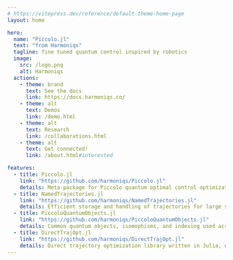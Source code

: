 ```yaml
---
# https://vitepress.dev/reference/default-theme-home-page
layout: home

hero:
  name: "Piccolo.jl"
  text: "from Harmoniqs"
  tagline: fine tuned quantum control inspired by robotics
  image:
    src: /logo.png
    alt: Harmoniqs
  actions:
    - theme: brand
      text: See the docs
      link: https://docs.harmoniqs.co/
    - theme: alt
      text: Demos
      link: /demo.html
    - theme: alt
      text: Research
      link: /collaborations.html
    - theme: alt
      text: Get connected!
      link: /about.html#interested

features:
  - title: Piccolo.jl
    link: "https://github.com/harmoniqs/Piccolo.jl"
    details: Meta-package for Piccolo quantum optimal control optimization and utilities
  - title: NamedTrajectories.jl
    link: "https://github.com/harmoniqs/NamedTrajectories.jl"
    details: Efficient storage and handling of trajectories for large state and control optimization
  - title: PiccoloQuantumObjects.jl
    link: "https://github.com/harmoniqs/PiccoloQuantumObjects.jl"
    details: Common quantum objects, isomophisms, and indexing used across the Piccolo.jl ecosystem
  - title: DirectTrajOpt.jl
    link: "https://github.com/harmoniqs/DirectTrajOpt.jl"
    details: Direct trajectory optimization library written in Julia, dependent on non-linear program solvers, written by us, used by us!
---
```

